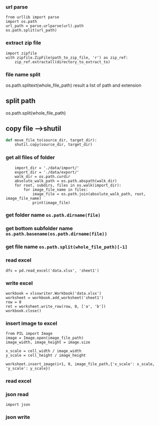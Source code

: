 
### url parse
```
from urllib import parse
import os.path
url_path = parse.urlparse(url).path
os.path.split(url_path)
```

### extract zip file
```
import zipfile
with zipfile.ZipFile(path_to_zip_file, 'r') as zip_ref:
    zip_ref.extractall(directory_to_extract_to)
```

### file name split
os.path.splitext(whole_file_path) result a list of path and extension

## split path
os.path.split(whole_file_path)

## copy file -->shutil
```python
def move_file_to(source_dir, target_dir):
    shutil.copy(source_dir, target_dir)
```

### get all files of folder
```
    import_dir = './data/import/'
    export_dir = './data/export/'
    walk_dir = os.path.curdir
    absolute_walk_path = os.path.abspath(walk_dir)
    for root, subdirs, files in os.walk(import_dir):
        for image_file_name in files:
            image_file = os.path.join(absolute_walk_path, root, image_file_name)
            print(image_file)
``` 

### get folder name `os.path.dirname(file)`

### get bottom subfolder name `os.path.basename(os.path.dirname(file))`

### get file name `os.path.split(whole_file_path)[-1]`

### read excel
```
dfs = pd.read_excel('data.xlsx', 'sheet1')
```

### write excel
```
workbook = xlsxwriter.Workbook('data.xlsx')
worksheet = workbook.add_worksheet('sheet1')
row = 0
ret = worksheet.write_row(row, 0, ['a', 'b'])
workbook.close()
```

### insert image to excel
```
from PIL import Image
image = Image.open(image_file_path)
image_width, image_height = image.size

x_scale = cell_width / image_width
y_scale = cell_height / image_height

worksheet.insert_image(i+1, 0, image_file_path,{'x_scale': x_scale, 'y_scale': y_scale})
```

### read excel


### json read
```
import json

```


### json write
